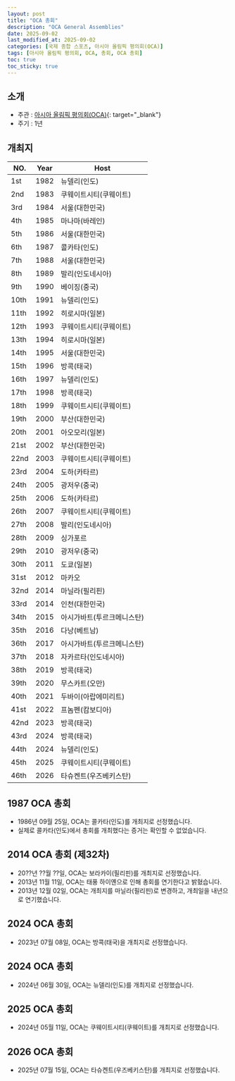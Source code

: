 ```yaml
---
layout: post
title: "OCA 총회"
description: "OCA General Assemblies"
date: 2025-09-02
last_modified_at: 2025-09-02
categories: [국제 종합 스포츠, 아시아 올림픽 평의회(OCA)]
tags: [아시아 올림픽 평의회, OCA, 총회, OCA 총회]
toc: true
toc_sticky: true
---
```

## 소개
* 주관 : [아시아 올림픽 평의회(OCA)](https://oca.asia/){: target="_blank"}
* 주기 : 1년

## 개최지

<html>
    <head>
        <meta charset="UTF-8">
    </head>
    <body>
        <table>
            <thead>
                <tr class="header-row">
                    <th class="col-no">NO.</th>
                    <th class="col-year">Year</th>
                    <th class="col-host">Host</th>
                </tr>
            </thead>
            <tbody>
                <tr>
                    <td>1st</td>
                    <td>1982</td>
                    <td>뉴델리(인도)</td>
                </tr>
                <tr>
                    <td>2nd</td>
                    <td>1983</td>
                    <td>쿠웨이트시티(쿠웨이트)</td>
                </tr>
                <tr class="korea-host-bg">
                    <td><span class="korea-host">3rd</span></td>
                    <td><span class="korea-host">1984</span></td>
                    <td><span class="korea-host">서울(대한민국)</span></td>
                </tr>
                <tr>
                    <td>4th</td>
                    <td>1985</td>
                    <td>마나마(바레인)</td>
                </tr>
                <tr class="korea-host-bg">
                    <td><span class="korea-host">5th</span></td>
                    <td><span class="korea-host">1986</span></td>
                    <td><span class="korea-host">서울(대한민국)</span></td>
                </tr>
                <tr>
                    <td>6th</td>
                    <td>1987</td>
                    <td>콜카타(인도)</td>
                </tr>
                <tr class="korea-host-bg">
                    <td><span class="korea-host">7th</span></td>
                    <td><span class="korea-host">1988</span></td>
                    <td><span class="korea-host">서울(대한민국)</span></td>
                </tr>
                <tr>
                    <td>8th</td>
                    <td>1989</td>
                    <td>발리(인도네시아)</td>
                </tr>
                <tr>
                    <td>9th</td>
                    <td>1990</td>
                    <td>베이징(중국)</td>
                </tr>
                <tr>
                    <td>10th</td>
                    <td>1991</td>
                    <td>뉴델리(인도)</td>
                </tr>
                <tr>
                    <td>11th</td>
                    <td>1992</td>
                    <td>히로시마(일본)</td>
                </tr>
                <tr>
                    <td>12th</td>
                    <td>1993</td>
                    <td>쿠웨이트시티(쿠웨이트)</td>
                </tr>
                <tr>
                    <td>13th</td>
                    <td>1994</td>
                    <td>히로시마(일본)</td>
                </tr>
                <tr class="korea-host-bg">
                    <td><span class="korea-host">14th</span></td>
                    <td><span class="korea-host">1995</span></td>
                    <td><span class="korea-host">서울(대한민국)</span></td>
                </tr>
                <tr>
                    <td>15th</td>
                    <td>1996</td>
                    <td>방콕(태국)</td>
                </tr>
                <tr>
                    <td>16th</td>
                    <td>1997</td>
                    <td>뉴델리(인도)</td>
                </tr>
                <tr>
                    <td>17th</td>
                    <td>1998</td>
                    <td>방콕(태국)</td>
                </tr>
                <tr>
                    <td>18th</td>
                    <td>1999</td>
                    <td>쿠웨이트시티(쿠웨이트)</td>
                </tr>
                <tr class="korea-host-bg">
                    <td><span class="korea-host">19th</span></td>
                    <td><span class="korea-host">2000</span></td>
                    <td><span class="korea-host">부산(대한민국)</span></td>
                </tr>
                <tr>
                    <td>20th</td>
                    <td>2001</td>
                    <td>아오모리(일본)</td>
                </tr>
                <tr class="korea-host-bg">
                    <td><span class="korea-host">21st</span></td>
                    <td><span class="korea-host">2002</span></td>
                    <td><span class="korea-host">부산(대한민국)</span></td>
                </tr>
                <tr>
                    <td>22nd</td>
                    <td>2003</td>
                    <td>쿠웨이트시티(쿠웨이트)</td>
                </tr>
                <tr>
                    <td>23rd</td>
                    <td>2004</td>
                    <td>도하(카타르)</td>
                </tr>
                <tr>
                    <td>24th</td>
                    <td>2005</td>
                    <td>광저우(중국)</td>
                </tr>
                <tr>
                    <td>25th</td>
                    <td>2006</td>
                    <td>도하(카타르)</td>
                </tr>
                <tr>
                    <td>26th</td>
                    <td>2007</td>
                    <td>쿠웨이트시티(쿠웨이트)</td>
                </tr>
                <tr>
                    <td>27th</td>
                    <td>2008</td>
                    <td>발리(인도네시아)</td>
                </tr>
                <tr>
                    <td>28th</td>
                    <td>2009</td>
                    <td>싱가포르</td>
                </tr>
                <tr>
                    <td>29th</td>
                    <td>2010</td>
                    <td>광저우(중국)</td>
                </tr>
                <tr>
                    <td>30th</td>
                    <td>2011</td>
                    <td>도쿄(일본)</td>
                </tr>
                <tr>
                    <td>31st</td>
                    <td>2012</td>
                    <td>마카오</td>
                </tr>
                <tr>
                    <td>32nd</td>
                    <td>2014</td>
                    <td>마닐라(필리핀)</td>
                </tr>
                <tr class="korea-host-bg">
                    <td><span class="korea-host">33rd</span></td>
                    <td><span class="korea-host">2014</span></td>
                    <td><span class="korea-host">인천(대한민국)</span></td>
                </tr>
                <tr>
                    <td>34th</td>
                    <td>2015</td>
                    <td>아시가바트(투르크메니스탄)</td>
                </tr>
                <tr>
                    <td>35th</td>
                    <td>2016</td>
                    <td>다낭(베트남)</td>
                </tr>
                <tr>
                    <td>36th</td>
                    <td>2017</td>
                    <td>아시가바트(투르크메니스탄)</td>
                </tr>
                <tr>
                    <td>37th</td>
                    <td>2018</td>
                    <td>자카르타(인도네시아)</td>
                </tr>
                <tr>
                    <td>38th</td>
                    <td>2019</td>
                    <td>방콕(태국)</td>
                </tr>
                <tr>
                    <td>39th</td>
                    <td>2020</td>
                    <td>무스카트(오만)</td>
                </tr>
                <tr>
                    <td>40th</td>
                    <td>2021</td>
                    <td>두바이(아랍에미리트)</td>
                </tr>
                <tr>
                    <td>41st</td>
                    <td>2022</td>
                    <td>프놈펜(캄보디아)</td>
                </tr>
                <tr>
                    <td>42nd</td>
                    <td>2023</td>
                    <td>방콕(태국)</td>
                </tr>
                <tr>
                    <td>43rd</td>
                    <td>2024</td>
                    <td>방콕(태국)</td>
                </tr>
                <tr>
                    <td>44th</td>
                    <td>2024</td>
                    <td>뉴델리(인도)</td>
                </tr>
                <tr>
                    <td>45th</td>
                    <td>2025</td>
                    <td>쿠웨이트시티(쿠웨이트)</td>
                </tr>
                <tr>
                    <td>46th</td>
                    <td>2026</td>
                    <td>타슈켄트(우즈베키스탄)</td>
                </tr>
            </tbody>
        </table>
    </body>
</html>

## 1987 OCA 총회
* 1986년 09월 25일, OCA는 <span class="foreign-host">콜카타(인도)</span>를 개최지로 선정했습니다.
* 실제로 콜카타(인도)에서 총회를 개최했다는 증거는 확인할 수 없었습니다.

## 2014 OCA 총회 (제32차)
* 20??년 ??월 ??일, OCA는 보라카이(필리핀)를 개최지로 선정했습니다.
* 2013년 11월 11일, OCA는 태풍 하이옌으로 인해 총회를 연기한다고 밝혔습니다.
* 2013년 12월 02일, OCA는 개최지를 <span class="foreign-host">마닐라(필리핀)</span>로 변경하고, 개최일을 내년으로 연기했습니다.

## 2024 OCA 총회
* 2023년 07월 08일, OCA는 <span class="foreign-host">방콕(태국)</span>을 개최지로 선정했습니다.

## 2024 OCA 총회
* 2024년 06월 30일, OCA는 <span class="foreign-host">뉴델리(인도)</span>를 개최지로 선정했습니다.

## 2025 OCA 총회
* 2024년 05월 11일, OCA는 <span class="foreign-host">쿠웨이트시티(쿠웨이트)</span>를 개최지로 선정했습니다.

## 2026 OCA 총회
* 2025년 07월 15일, OCA는 <span class="foreign-host">타슈켄트(우즈베키스탄)</span>를 개최지로 선정했습니다.
